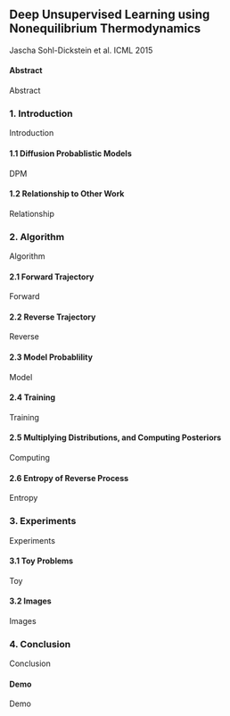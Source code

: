 ## Deep Unsupervised Learning using Nonequilibrium Thermodynamics

Jascha Sohl-Dickstein et al. ICML 2015

#### **Abstract**

Abstract  

### **1. Introduction**

Introduction  

#### 1.1 Diffusion Probablistic Models

DPM   

#### 1.2 Relationship to Other Work

Relationship  

### **2. Algorithm**

Algorithm  

#### 2.1 Forward Trajectory

Forward  

#### 2.2 Reverse Trajectory

Reverse  

#### 2.3 Model Probablility

Model  

#### 2.4 Training

Training  

#### 2.5 Multiplying Distributions, and Computing Posteriors

Computing  

#### 2.6 Entropy of Reverse Process

Entropy  

### **3. Experiments**

Experiments

#### 3.1 Toy Problems

Toy  

#### 3.2 Images

Images  

### **4. Conclusion**

Conclusion  

#### Demo

Demo  
